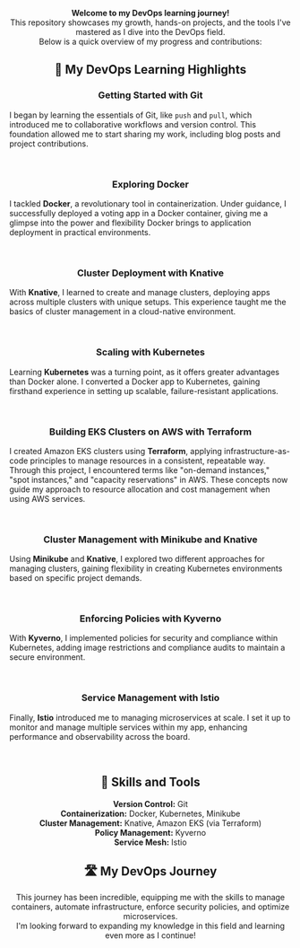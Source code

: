 <p align="center">
  <b>Welcome to my DevOps learning journey!</b><br>
  This repository showcases my growth, hands-on projects, and the tools I've mastered as I dive into the DevOps field.<br>
  Below is a quick overview of my progress and contributions:
</p>

<h2 align="center">📘 My DevOps Learning Highlights</h2>

### <p align="center">Getting Started with Git</p>
I began by learning the essentials of Git, like `push` and `pull`, which introduced me to collaborative workflows and version control. 
This foundation allowed me to start sharing my work, including blog posts and project contributions.

<br>

### <p align="center">Exploring Docker</p>
I tackled **Docker**, a revolutionary tool in containerization. Under guidance, I successfully deployed a voting app in a Docker container, 
giving me a glimpse into the power and flexibility Docker brings to application deployment in practical environments.

<br>

### <p align="center">Cluster Deployment with Knative</p>
With **Knative**, I learned to create and manage clusters, deploying apps across multiple clusters with unique setups. 
This experience taught me the basics of cluster management in a cloud-native environment.

<br>

### <p align="center">Scaling with Kubernetes</p>
Learning **Kubernetes** was a turning point, as it offers greater advantages than Docker alone. 
I converted a Docker app to Kubernetes, gaining firsthand experience in setting up scalable, failure-resistant applications.

<br>

### <p align="center">Building EKS Clusters on AWS with Terraform</p>
I created Amazon EKS clusters using **Terraform**, applying infrastructure-as-code principles to manage resources in a consistent, repeatable way. 
Through this project, I encountered terms like "on-demand instances," "spot instances," and "capacity reservations" in AWS. 
These concepts now guide my approach to resource allocation and cost management when using AWS services.

<br>

### <p align="center">Cluster Management with Minikube and Knative</p>
Using **Minikube** and **Knative**, I explored two different approaches for managing clusters,
gaining flexibility in creating Kubernetes environments based on specific project demands.

<br>

### <p align="center">Enforcing Policies with Kyverno</p>
With **Kyverno**, I implemented policies for security and compliance within Kubernetes,
adding image restrictions and compliance audits to maintain a secure environment.

<br>

### <p align="center">Service Management with Istio</p>
Finally, **Istio** introduced me to managing microservices at scale. I set it up to monitor and manage multiple services within my app, 
enhancing performance and observability across the board.

<br>

<h2 align="center">🚀 Skills and Tools</h2>

<p align="center">
  <b>Version Control:</b> Git <br>
  <b>Containerization:</b> Docker, Kubernetes, Minikube <br>
  <b>Cluster Management:</b> Knative, Amazon EKS (via Terraform) <br>
  <b>Policy Management:</b> Kyverno <br>
  <b>Service Mesh:</b> Istio
</p>

<h2 align="center">🛣️ My DevOps Journey</h2>

<p align="center">
  This journey has been incredible, equipping me with the skills to manage containers, automate infrastructure, enforce security policies, and optimize microservices.<br>
  I'm looking forward to expanding my knowledge in this field and learning even more as I continue!
</p>
